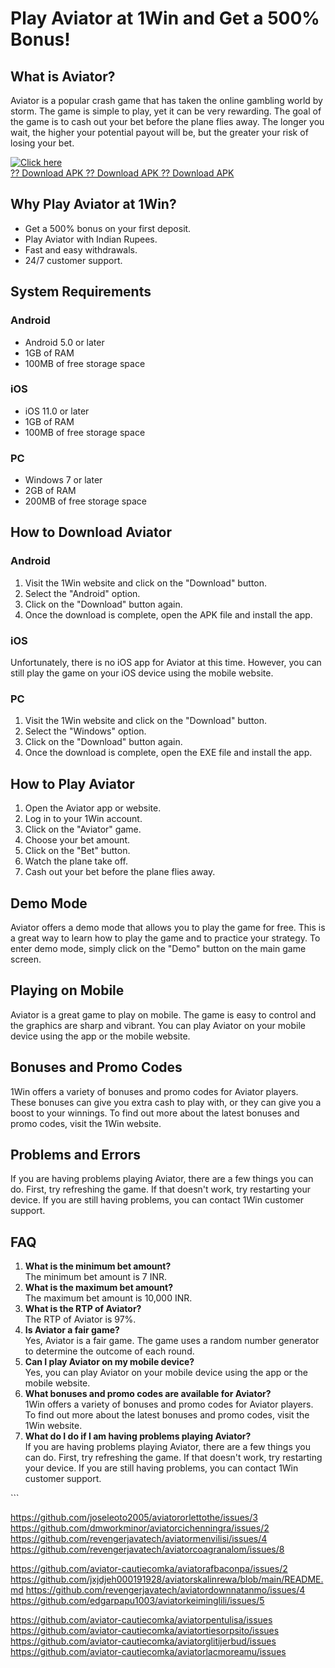 # Play Aviator at 1Win and Get a 500% Bonus!

## What is Aviator?

Aviator is a popular crash game that has taken the online gambling world
by storm. The game is simple to play, yet it can be very rewarding. The
goal of the game is to cash out your bet before the plane flies away.
The longer you wait, the higher your potential payout will be, but the
greater your risk of losing your bet.

[![Click
here](https://readscoops.com/wp-content/uploads/2023/03/Readscoop-aviator-1-1.jpg)](https://traff.sbs/deff)\
[?? Download APK ?? Download APK ?? Download
APK](https://traff.sbs/deff)

## Why Play Aviator at 1Win?

-   Get a 500% bonus on your first deposit.
-   Play Aviator with Indian Rupees.
-   Fast and easy withdrawals.
-   24/7 customer support.

## System Requirements

### Android

-   Android 5.0 or later
-   1GB of RAM
-   100MB of free storage space

### iOS

-   iOS 11.0 or later
-   1GB of RAM
-   100MB of free storage space

### PC

-   Windows 7 or later
-   2GB of RAM
-   200MB of free storage space

## How to Download Aviator

### Android

1.  Visit the 1Win website and click on the "Download" button.
2.  Select the "Android" option.
3.  Click on the "Download" button again.
4.  Once the download is complete, open the APK file and install the
    app.

### iOS

Unfortunately, there is no iOS app for Aviator at this time. However,
you can still play the game on your iOS device using the mobile website.

### PC

1.  Visit the 1Win website and click on the "Download" button.
2.  Select the "Windows" option.
3.  Click on the "Download" button again.
4.  Once the download is complete, open the EXE file and install the
    app.

## How to Play Aviator

1.  Open the Aviator app or website.
2.  Log in to your 1Win account.
3.  Click on the "Aviator" game.
4.  Choose your bet amount.
5.  Click on the "Bet" button.
6.  Watch the plane take off.
7.  Cash out your bet before the plane flies away.

## Demo Mode

Aviator offers a demo mode that allows you to play the game for free.
This is a great way to learn how to play the game and to practice your
strategy. To enter demo mode, simply click on the "Demo" button on
the main game screen.

## Playing on Mobile

Aviator is a great game to play on mobile. The game is easy to control
and the graphics are sharp and vibrant. You can play Aviator on your
mobile device using the app or the mobile website.

## Bonuses and Promo Codes

1Win offers a variety of bonuses and promo codes for Aviator players.
These bonuses can give you extra cash to play with, or they can give you
a boost to your winnings. To find out more about the latest bonuses and
promo codes, visit the 1Win website.

## Problems and Errors

If you are having problems playing Aviator, there are a few things you
can do. First, try refreshing the game. If that doesn\'t work, try
restarting your device. If you are still having problems, you can
contact 1Win customer support.

## FAQ

1.  **What is the minimum bet amount?**\
    The minimum bet amount is 7 INR.
2.  **What is the maximum bet amount?**\
    The maximum bet amount is 10,000 INR.
3.  **What is the RTP of Aviator?**\
    The RTP of Aviator is 97%.
4.  **Is Aviator a fair game?**\
    Yes, Aviator is a fair game. The game uses a random number generator
    to determine the outcome of each round.
5.  **Can I play Aviator on my mobile device?**\
    Yes, you can play Aviator on your mobile device using the app or the
    mobile website.
6.  **What bonuses and promo codes are available for Aviator?**\
    1Win offers a variety of bonuses and promo codes for Aviator
    players. To find out more about the latest bonuses and promo codes,
    visit the 1Win website.
7.  **What do I do if I am having problems playing Aviator?**\
    If you are having problems playing Aviator, there are a few things
    you can do. First, try refreshing the game. If that doesn\'t work,
    try restarting your device. If you are still having problems, you
    can contact 1Win customer support.

\`\`\`


https://github.com/joseleoto2005/aviatororlettothe/issues/3
https://github.com/dmworkminor/aviatorcichenningra/issues/2
https://github.com/revengerjavatech/aviatormenvilisi/issues/4
https://github.com/revengerjavatech/aviatorcoagranalom/issues/8

https://github.com/aviator-cautiecomka/aviatorafbaconpa/issues/2
https://github.com/jxjdjeh000191928/aviatorskalinrewa/blob/main/README.md
https://github.com/revengerjavatech/aviatordownnatanmo/issues/4
https://github.com/edgarpapu1003/aviatorkeiminglili/issues/5

https://github.com/aviator-cautiecomka/aviatorpentulisa/issues
https://github.com/aviator-cautiecomka/aviatortiesorpsito/issues
https://github.com/aviator-cautiecomka/aviatorglitijerbud/issues
https://github.com/aviator-cautiecomka/aviatorlacmoreamu/issues
